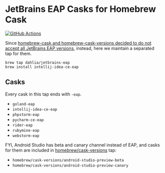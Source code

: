 JetBrains EAP Casks for Homebrew Cask
=====================================

[![GitHub Actions][GitHub Actions badge]][GitHub Actions]

Since [homebrew-cask and homebrew-cask-versions decided to do not accept all
JetBrains EAP versions][1], instead, here we maintain a separated tap for them.

    brew tap dahlia/jetbrains-eap
    brew install intellij-idea-ce-eap

[GitHub Actions]: https://github.com/dahlia/homebrew-jetbrains-eap/actions/workflows/check.yaml
[GitHub Actions badge]: https://github.com/dahlia/homebrew-jetbrains-eap/actions/workflows/check.yaml/badge.svg
[1]: https://github.com/Homebrew/homebrew-cask/issues/32521


Casks
-----

Every cask in this tap ends with `-eap`.

 -  `goland-eap`
 -  `intellij-idea-ce-eap`
 -  `phpstorm-eap`
 -  `pycharm-ce-eap`
 -  `rider-eap`
 -  `rubymine-eap`
 -  `webstorm-eap`

FYI, Android Studio has beta and canary channel instead of EAP, and casks for
them are included in [homebrew/cask-versions] tap:

 -  `homebrew/cask-versions/android-studio-preview-beta`
 -  `homebrew/cask-versions/android-studio-preview-canary`

[homebrew/cask-versions]: https://github.com/Homebrew/homebrew-cask-versions
